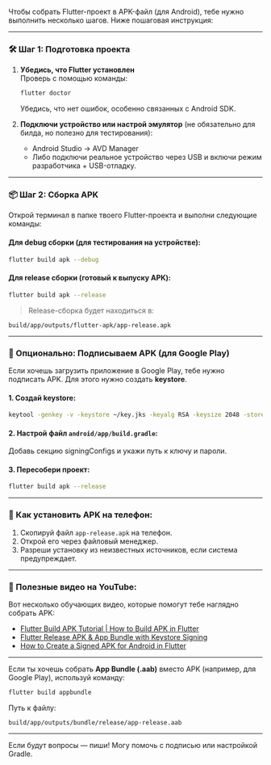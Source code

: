 Чтобы собрать Flutter-проект в APK-файл (для Android), тебе нужно выполнить несколько шагов. Ниже пошаговая инструкция:

---

### 🛠 Шаг 1: Подготовка проекта

1. **Убедись, что Flutter установлен**  
   Проверь с помощью команды:
   ```bash
   flutter doctor
   ```
   Убедись, что нет ошибок, особенно связанных с Android SDK.

2. **Подключи устройство или настрой эмулятор** (не обязательно для билда, но полезно для тестирования):
   - Android Studio → AVD Manager
   - Либо подключи реальное устройство через USB и включи режим разработчика + USB-отладку.

---

### 📦 Шаг 2: Сборка APK

Открой терминал в папке твоего Flutter-проекта и выполни следующие команды:

#### Для **debug сборки** (для тестирования на устройстве):
```bash
flutter build apk --debug
```

#### Для **release сборки** (готовый к выпуску APK):
```bash
flutter build apk --release
```

> Release-сборка будет находиться в:
```
build/app/outputs/flutter-apk/app-release.apk
```

---

### 🔐 Опционально: Подписываем APK (для Google Play)

Если хочешь загрузить приложение в Google Play, тебе нужно подписать APK. Для этого нужно создать **keystore**.

#### 1. Создай keystore:
```bash
keytool -genkey -v -keystore ~/key.jks -keyalg RSA -keysize 2048 -storetype JKS -validity 10000
```

#### 2. Настрой файл `android/app/build.gradle`:
Добавь секцию signingConfigs и укажи путь к ключу и пароли.

#### 3. Пересобери проект:
```bash
flutter build apk --release
```

---

### 🧪 Как установить APK на телефон:

1. Скопируй файл `app-release.apk` на телефон.
2. Открой его через файловый менеджер.
3. Разреши установку из неизвестных источников, если система предупреждает.

---

### 🎥 Полезные видео на YouTube:

Вот несколько обучающих видео, которые помогут тебе наглядно собрать APK:

- [Flutter Build APK Tutorial | How to Build APK in Flutter](https://www.youtube.com/watch?v=VzFPSFMIQaI)
- [Flutter Release APK & App Bundle with Keystore Signing](https://www.youtube.com/watch?v=YOj5oHwUAxU)
- [How to Create a Signed APK for Android in Flutter](https://www.youtube.com/watch?v=FPGyOheQlFA)

---

Если ты хочешь собрать **App Bundle (.aab)** вместо APK (например, для Google Play), используй команду:
```bash
flutter build appbundle
```

Путь к файлу:
```
build/app/outputs/bundle/release/app-release.aab
```

---

Если будут вопросы — пиши! Могу помочь с подписью или настройкой Gradle.